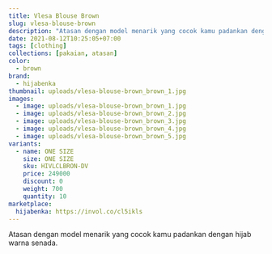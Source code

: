 ```yaml
---
title: Vlesa Blouse Brown
slug: vlesa-blouse-brown
description: "Atasan dengan model menarik yang cocok kamu padankan dengan hijab warna senada."
date: 2021-08-12T10:25:05+07:00
tags: [clothing]
collections: [pakaian, atasan]
color:
  - brown
brand:
  - hijabenka
thumbnail: uploads/vlesa-blouse-brown_brown_1.jpg
images:
  - image: uploads/vlesa-blouse-brown_brown_1.jpg
  - image: uploads/vlesa-blouse-brown_brown_2.jpg
  - image: uploads/vlesa-blouse-brown_brown_3.jpg
  - image: uploads/vlesa-blouse-brown_brown_4.jpg
  - image: uploads/vlesa-blouse-brown_brown_5.jpg
variants:
  - name: ONE SIZE
    size: ONE SIZE
    sku: HIVLCLBRON-DV
    price: 249000
    discount: 0
    weight: 700
    quantity: 10
marketplace:
  hijabenka: https://invol.co/cl5ikls
---
```


Atasan dengan model menarik yang cocok kamu padankan dengan hijab warna senada.
